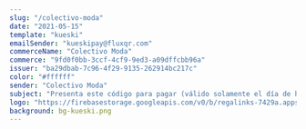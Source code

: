 ```yaml
---
slug: "/colectivo-moda"
date: "2021-05-15"
template: "kueski"
emailSender: "kueskipay@fluxqr.com"
commerceName: "Colectivo Moda"
commerce: "9fd0f0bb-3ccf-4cf9-9ed3-a09dffcbb96a"
issuer: "ba29dbab-7c96-4f29-9135-262914bc217c"
color: "#ffffff"
sender: "Colectivo Moda"
subject: "Presenta este código para pagar (válido solamente el día de hoy)"
logo: "https://firebasestorage.googleapis.com/v0/b/regalinks-7429a.appspot.com/o/logo_comoda.png?alt=media&token=194b7060-6079-4721-9605-9b188c53bb90"
background: bg-kueski.png
---
```

